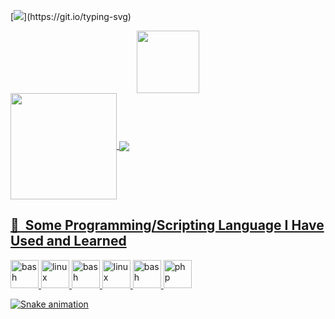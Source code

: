 [![](https://readme-typing-svg.demolab.com?font=Fira+Code&duration=3000&pause=3000&color=00FF28&width=700&lines=No+technology+that's+connected+to+internet+is+unhackable.)](https://git.io/typing-svg)
<div id="header" align="center">
  <img src="https://media.giphy.com/media/wpoLqr5FT1sY0/giphy.gif" width="100"/>
</div>

<div>
  <a href="https://github.com/Mrp1r4t3">
   <img align="center" height="170" src="https://github-readme-stats.vercel.app/api/top-langs/?username=Mrp1r4t3&layout=compact&langs_count=16&theme=dracula"/>
  <img align="center" src="https://github-readme-stats.vercel.app/api?username=Mrp1r4t3&show_icons=true&theme=dracula&include_all_commits=true&count_private=true&hide=issues"/>
</div>
  
<h2> 🚀 &nbsp;Some Programming/Scripting Language I Have Used and Learned</h2>
<p align="left">
<img src="https://cdn.jsdelivr.net/gh/devicons/devicon/icons/bash/bash-original.svg" alt="bash" width="45" height="45"/>
  <img src="https://cdn.jsdelivr.net/gh/devicons/devicon/icons/python/python-original.svg" alt="linux" width="45" height="45"/>
<img src="https://cdn.jsdelivr.net/gh/devicons/devicon/icons/c/c-original.svg" alt="bash" width="45" height="45"/>
  <img src="https://cdn.jsdelivr.net/gh/devicons/devicon/icons/perl/perl-original.svg" alt="linux" width="45" height="45"/>
<img src="https://cdn.jsdelivr.net/gh/devicons/devicon/icons/ruby/ruby-original.svg" alt="bash" width="45" height="45"/>
<img src="https://cdn.jsdelivr.net/gh/devicons/devicon/icons/php/php-original.svg" alt="php" width="45" height="45"/>
</p>
  
![Snake animation](https://github.com/eagrundy/eagrundy/blob/output/github-contribution-grid-snake.svg)
